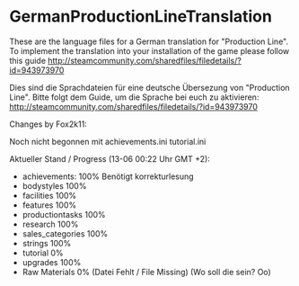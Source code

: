 # GermanProductionLineTranslation

These are the language files for a German translation for "Production Line". To implement the translation into your installation of the game please follow this guide http://steamcommunity.com/sharedfiles/filedetails/?id=943973970

Dies sind die Sprachdateien für eine deutsche Übersezung von "Production Line". Bitte folgt dem Guide, um die Sprache bei euch zu aktivieren: http://steamcommunity.com/sharedfiles/filedetails/?id=943973970

Changes by Fox2k11:

Noch nicht begonnen mit achievements.ini tutorial.ini

Aktueller Stand / Progress (13-06 00:22 Uhr GMT +2):
- achievements: 100% Benötigt korrekturlesung
- bodystyles 100%
- facilities 100%
- features 100%
- productiontasks 100%
- research 100%
- sales_categories 100%
- strings 100%
- tutorial 0%
- upgrades 100%
- Raw Materials 0% (Datei Fehlt / File Missing) (Wo soll die sein? Oo)
